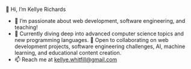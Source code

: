 👋 Hi, I’m Kellye Richards
- 👀 I’m passionate about web development, software engineering, and teaching!
- 🌱 Currently diving deep into advanced computer science topics and new programming languages.
💞️ Open to collaborating on web development projects, software engineering challenges, AI, machine learning, and educational content creation.
- 📫 Reach me at kellye.whitfill@gmail.com


<!---
KellyeRichards/KellyeRichards is a ✨ special ✨ repository because its `README.md` (this file) appears on your GitHub profile.
You can click the Preview link to take a look at your changes.
--->
